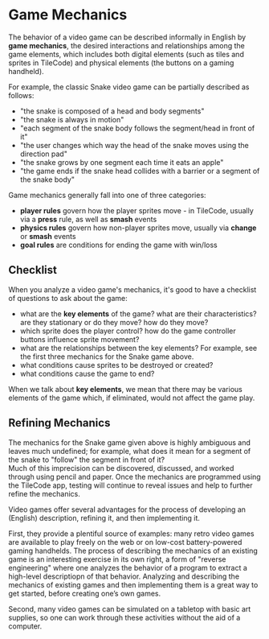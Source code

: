 # Game Mechanics

The behavior of a video game can be described informally in English by **game mechanics**, 
the desired interactions and relationships among the game elements, which includes both 
digital elements (such as tiles and sprites in TileCode) and physical elements 
(the buttons on a gaming handheld). 

For example, the classic Snake video game can be partially described as follows:
- "the snake is composed of a head and body segments"
- "the snake is always in motion"
- "each segment of the snake body follows the segment/head in front of it" 
- "the user changes which way the head of the snake moves using the direction pad"
- "the snake grows by one segment each time it eats an apple"
- "the game ends if the snake head collides with a barrier or a segment of the snake body"

Game mechanics generally fall into one of three categories:
- **player rules** govern how the player sprites move - in TileCode, usually via a **press** rule, as well as **smash** events
- **physics rules** govern how non-player sprites move, usually via **change** or **smash** events
- **goal rules** are conditions for ending the game with win/loss

## Checklist

When you analyze a video game's mechanics, it's good to have a checklist of questions
to ask about the game:
- what are the **key elements** of the game? what are their characteristics? are they stationary or do they move? how do they move?
- which sprite does the player control? how do the game controller buttons influence sprite movement?
- what are the relationships between the key elements?  For example, see the first three mechanics for the Snake game above.
- what conditions cause sprites to be destroyed or created?
- what conditions cause the game to end?

When we talk about **key elements**, we mean that there may be various elements of the game which, if eliminated,
would not affect the game play. 

## Refining Mechanics

The mechanics for the Snake game given above is highly ambiguous and leaves much undefined; 
for example, what does it mean for a segment of the snake to "follow" the segment in front of it?  
Much of this imprecision can be discovered, discussed, and worked through using pencil and paper.  Once 
the mechanics are programmed using the TileCode app, testing will continue to reveal
issues and help to further refine the mechanics.

Video games offer several advantages for the process of developing an (English) description, 
refining it, and then implementing it.  

First, they provide a plentiful source of examples: many retro video games are available to 
play freely on the web or on low-cost battery-powered gaming handhelds.  The process of 
describing the mechanics of an existing game is an interesting exercise in its own right, 
a form of "reverse engineering" where one analyzes the behavior of a program to extract
a high-level descriptiopn of that behavior. Analyzing and describing the mechanics of 
existing games and then implementing them is a great way to get started, before creating 
one’s own games. 

Second, many video games can be simulated on a tabletop with basic art supplies, 
so one can work through these activities without the aid of a computer.
